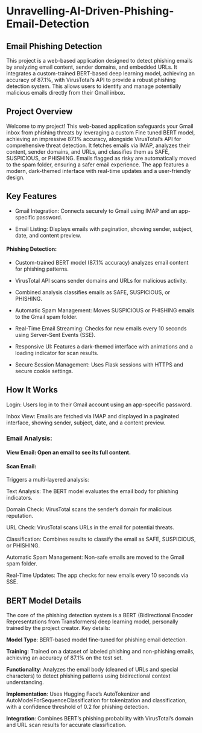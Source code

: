 # Unravelling-AI-Driven-Phishing-Email-Detection
## Email Phishing Detection

This project is a web-based application designed to detect phishing emails by analyzing email content, sender domains, and embedded URLs. It integrates a custom-trained BERT-based deep learning model, achieving an accuracy of 87.1%, with VirusTotal’s API to provide a robust phishing detection system. This allows users to identify and manage potentially malicious emails directly from their Gmail inbox.

## Project Overview

Welcome to my project! This web-based application safeguards your Gmail inbox from phishing threats by leveraging a custom Fine tuned BERT model, achieving an impressive 87.1% accuracy, alongside VirusTotal’s API for comprehensive threat detection. It fetches emails via IMAP, analyzes their content, sender domains, and URLs, and classifies them as SAFE, SUSPICIOUS, or PHISHING. Emails flagged as risky are automatically moved to the spam folder, ensuring a safer email experience. The app features a modern, dark-themed interface with real-time updates and a user-friendly design.

## Key Features
- Gmail Integration: Connects securely to Gmail using IMAP and an app-specific password.

- Email Listing: Displays emails with pagination, showing sender, subject, date, and content preview.

 #### Phishing Detection:

- Custom-trained BERT model (87.1% accuracy) analyzes email content for phishing patterns.

- VirusTotal API scans sender domains and URLs for malicious activity.

- Combined analysis classifies emails as SAFE, SUSPICIOUS, or PHISHING.

- Automatic Spam Management: Moves SUSPICIOUS or PHISHING emails to the Gmail spam folder.

- Real-Time Email Streaming: Checks for new emails every 10 seconds using Server-Sent Events (SSE).

- Responsive UI: Features a dark-themed interface with animations and a loading indicator for scan results.

- Secure Session Management: Uses Flask sessions with HTTPS and secure cookie settings.


## How It Works

Login: Users log in to their Gmail account using an app-specific password.

Inbox View: Emails are fetched via IMAP and displayed in a paginated interface, showing sender, subject, date, and a content preview.

### Email Analysis:

 #### View Email: Open an email to see its full content.

 #### Scan Email: 

Triggers a multi-layered analysis:

Text Analysis: The BERT model evaluates the email body for phishing indicators.

Domain Check: VirusTotal scans the sender’s domain for malicious reputation.

URL Check: VirusTotal scans URLs in the email for potential threats.

Classification: Combines results to classify the email as SAFE, SUSPICIOUS, or PHISHING.

Automatic Spam Management: Non-safe emails are moved to the Gmail spam folder.

Real-Time Updates: The app checks for new emails every 10 seconds via SSE.

## BERT Model Details

The core of the phishing detection system is a BERT (Bidirectional Encoder Representations from Transformers) deep learning model, personally trained by the project creator. Key details:

**Model Type**: BERT-based model fine-tuned for phishing email detection.

**Training**: Trained on a dataset of labeled phishing and non-phishing emails, achieving an accuracy of 87.1% on the test set.

**Functionality**: Analyzes the email body (cleaned of URLs and special characters) to detect phishing patterns using bidirectional context understanding.

**Implementation**: Uses Hugging Face’s AutoTokenizer and AutoModelForSequenceClassification for tokenization and classification, with a confidence threshold of 0.2 for phishing detection.

**Integration**: Combines BERT’s phishing probability with VirusTotal’s domain and URL scan results for accurate classification.
















